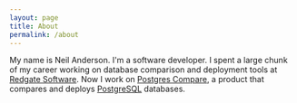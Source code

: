 ```yaml
---
layout: page
title: About
permalink: /about
---
```


My name is Neil Anderson. I'm a software developer. I spent a large chunk of my career working on database comparison and deployment tools at [Redgate Software](https://www.red-gate.com). Now I work on [Postgres Compare](https://www.postgrescompare.com), a product that compares and deploys [PostgreSQL](http://www.postgresql.org) databases.
